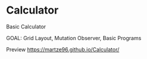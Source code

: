 # Calculator
Basic Calculator

GOAL: Grid Layout, Mutation Observer, Basic Programs

Preview https://martze96.github.io/Calculator/
